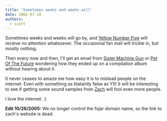 ```yaml
---
title: 'Sometimes weeks and weeks will'
date: 2002-07-10
authors:
  - scott
---
```


Sometimes weeks and weeks will go by, and [Yellow Number Five](http://spaceninja.local/site-archives/yellow5/v2/) will receive no attention whatsoever. The occasional fan mail will trickle in, but mostly nothing.

Then every now and then, I'll get an email from [Sister Machine Gun](http://spaceninja.local/site-archives/yellow5/v2/sistermachinegun.html) or [Pet Of The Future](http://spaceninja.local/site-archives/yellow5/v2/petofthefuture.html) wondering how they ended up on a compilation album without hearing about it.

It never ceases to amaze me how easy it is to mislead people on the internet. Even with something as blatantly false as Y5! It will be interesting to see if getting some sound samples from [Zach](http://www.fojar.com/~chaz/fd/) will fool even more people.

I love the internet. :)

**Edit 10/26/2005:** We no longer control the fojar domain name, so the link to zach's website is dead.
